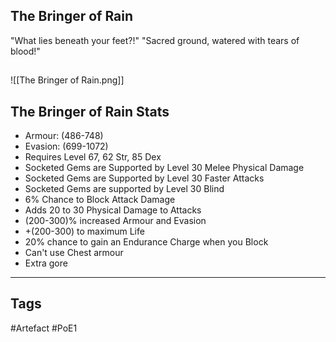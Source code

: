 ## The Bringer of Rain
"What lies beneath your feet?!"
"Sacred ground, watered with tears of blood!"
##
![[The Bringer of Rain.png]]
## The Bringer of Rain Stats
- Armour: (486-748)
- Evasion: (699-1072)
- Requires Level 67, 62 Str, 85 Dex
- Socketed Gems are Supported by Level 30 Melee Physical Damage
- Socketed Gems are Supported by Level 30 Faster Attacks
- Socketed Gems are supported by Level 30 Blind
- 6% Chance to Block Attack Damage
- Adds 20 to 30 Physical Damage to Attacks
- (200-300)% increased Armour and Evasion
- +(200-300) to maximum Life
- 20% chance to gain an Endurance Charge when you Block
- Can't use Chest armour
- Extra gore


---
## Tags
#Artefact
#PoE1
